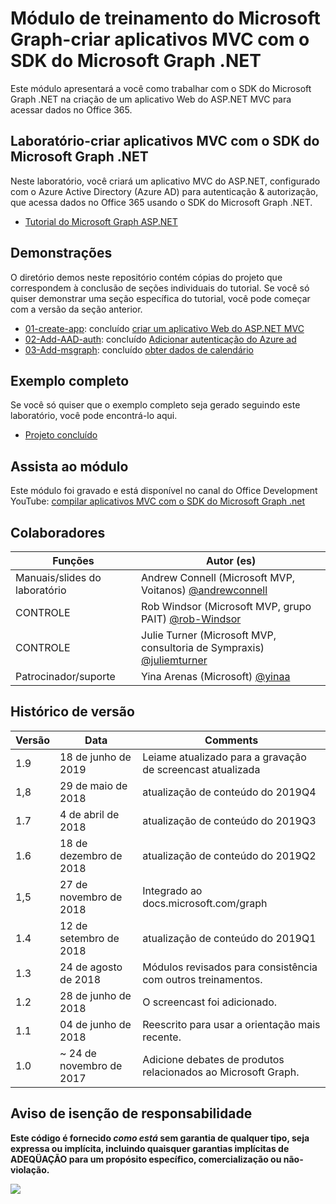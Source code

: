 # <a name="microsoft-graph-training-module---build-mvc-apps-with-the-microsoft-graph-net-sdk"></a>Módulo de treinamento do Microsoft Graph-criar aplicativos MVC com o SDK do Microsoft Graph .NET

Este módulo apresentará a você como trabalhar com o SDK do Microsoft Graph .NET na criação de um aplicativo Web do ASP.NET MVC para acessar dados no Office 365.

## <a name="lab---build-mvc-apps-with-the-microsoft-graph-net-sdk"></a>Laboratório-criar aplicativos MVC com o SDK do Microsoft Graph .NET

Neste laboratório, você criará um aplicativo MVC do ASP.NET, configurado com o Azure Active Directory (Azure AD) para autenticação & autorização, que acessa dados no Office 365 usando o SDK do Microsoft Graph .NET.

- [Tutorial do Microsoft Graph ASP.NET](https://docs.microsoft.com/graph/training/aspnet-tutorial)

## <a name="demos"></a>Demonstrações

O [](./Demos) diretório demos neste repositório contém cópias do projeto que correspondem à conclusão de seções individuais do tutorial. Se você só quiser demonstrar uma seção específica do tutorial, você pode começar com a versão da seção anterior.

- [01-create-app](Demos/01-create-app): concluído [criar um aplicativo Web do ASP.NET MVC](https://docs.microsoft.com/graph/training/aspnet-tutorial?tutorial-step=1)
- [02-Add-AAD-auth](Demos/02-add-aad-auth): concluído [Adicionar autenticação do Azure ad](https://docs.microsoft.com/graph/training/aspnet-tutorial?tutorial-step=3)
- [03-Add-msgraph](Demos/03-add-msgraph): concluído [obter dados de calendário](https://docs.microsoft.com/graph/training/aspnet-tutorial?tutorial-step=4)

## <a name="completed-sample"></a>Exemplo completo

Se você só quiser que o exemplo completo seja gerado seguindo este laboratório, você pode encontrá-lo aqui.

- [Projeto concluído](Demos/03-add-msgraph)

## <a name="watch-the-module"></a>Assista ao módulo

Este módulo foi gravado e está disponível no canal do Office Development YouTube: [compilar aplicativos MVC com o SDK do Microsoft Graph .net](https://youtu.be/a2teHZ5WuNc)

## <a name="contributors"></a>Colaboradores

| Funções                | Autor (es)                                                                                     |
| -------------------- | --------------------------------------------------------------------------------------------- |
| Manuais/slides do laboratório | Andrew Connell (Microsoft MVP, Voitanos) [@andrewconnell](//github.com/andrewconnell)         |
| CONTROLE                   | Rob Windsor (Microsoft MVP, grupo PAIT) [@rob-Windsor](//github.com/rob-windsor)              |
| CONTROLE                   | Julie Turner (Microsoft MVP, consultoria de Sympraxis) [@juliemturner](//github.com/juliemturner) |
| Patrocinador/suporte    | Yina Arenas (Microsoft) [@yinaa](//github.com/yinaa)                                          |

## <a name="version-history"></a>Histórico de versão

| Versão |        Data        |                       Comments                       |
| ------- | ------------------ | ---------------------------------------------------- |
| 1.9     | 18 de junho de 2019      | Leiame atualizado para a gravação de screencast atualizada     |
| 1,8     | 29 de maio de 2018       | atualização de conteúdo do 2019Q4                               |
| 1.7     | 4 de abril de 2018      | atualização de conteúdo do 2019Q3                               |
| 1.6     | 18 de dezembro de 2018  | atualização de conteúdo do 2019Q2                               |
| 1,5     | 27 de novembro de 2018  | Integrado ao docs.microsoft.com/graph                |
| 1.4     | 12 de setembro de 2018 | atualização de conteúdo do 2019Q1                               |
| 1.3     | 24 de agosto de 2018    | Módulos revisados para consistência com outros treinamentos. |
| 1.2     | 28 de junho de 2018      | O screencast foi adicionado.                                    |
| 1.1     | 04 de junho de 2018      | Reescrito para usar a orientação mais recente.                    |
| 1.0     | ~ 24 de novembro de 2017 | Adicione debates de produtos relacionados ao Microsoft Graph.       |

## <a name="disclaimer"></a>Aviso de isenção de responsabilidade

**Este código é fornecido _como está_ sem garantia de qualquer tipo, seja expressa ou implícita, incluindo quaisquer garantias implícitas de ADEQÜAÇÃO para um propósito específico, comercialização ou não-violação.**

<img src="https://telemetry.sharepointpnp.com/msgraph-training-aspnetmvcapp" />
